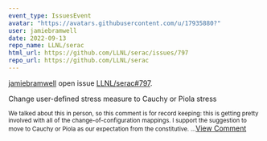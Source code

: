 ```yaml
---
event_type: IssuesEvent
avatar: "https://avatars.githubusercontent.com/u/17935880?"
user: jamiebramwell
date: 2022-09-13
repo_name: LLNL/serac
html_url: https://github.com/LLNL/serac/issues/797
repo_url: https://github.com/LLNL/serac
---
```


<a href='https://github.com/jamiebramwell' target='_blank'>jamiebramwell</a> open issue <a href='https://github.com/LLNL/serac/issues/797' target='_blank'>LLNL/serac#797</a>.

<p>Change user-defined stress measure to Cauchy or Piola stress</p><small>We talked about this in person, so this comment is for record keeping: this is getting pretty involved with all of the change-of-configuration mappings. I support the suggestion to move to Cauchy or Piola as our expectation from the constitutive....</small><a href='https://github.com/LLNL/serac/issues/797' target='_blank'>View Comment</a>